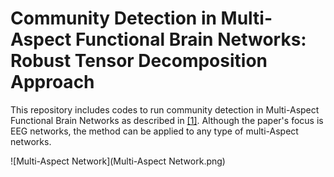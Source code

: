 # Community Detection in Multi-Aspect Functional Brain Networks: Robust Tensor Decomposition Approach

This repository includes codes to run community detection in Multi-Aspect Functional Brain Networks as described in [[1]](#1). Although the paper's focus is EEG networks, the method can be applied to any type of multi-Aspect networks. 

![Multi-Aspect Network](Multi-Aspect Network.png)
